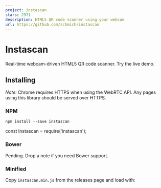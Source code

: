 ```yaml
---
project: instascan
stars: 2971
description: HTML5 QR code scanner using your webcam
url: https://github.com/schmich/instascan
---
```


Instascan
=========

Real-time webcam-driven HTML5 QR code scanner. Try the live demo.

Installing
----------

_Note:_ Chrome requires HTTPS when using the WebRTC API. Any pages using this library should be served over HTTPS.

### NPM

`npm install --save instascan`

const Instascan \= require('instascan');

### Bower

Pending. Drop a note if you need Bower support.

### Minified

Copy `instascan.min.js` from the releases page and load with:

<script type\="text/javascript" src\="instascan.min.js"\></script\>

Example
-------

<!DOCTYPE html\>
<html\>
  <head\>
    <title\>Instascan</title\>
    <script type\="text/javascript" src\="instascan.min.js"\></script\>
  </head\>
  <body\>
    <video id\="preview"\></video\>
    <script type\="text/javascript"\>
      let scanner \= new Instascan.Scanner({ video: document.getElementById('preview') });
      scanner.addListener('scan', function (content) {
        console.log(content);
      });
      Instascan.Camera.getCameras().then(function (cameras) {
        if (cameras.length \> 0) {
          scanner.start(cameras\[0\]);
        } else {
          console.error('No cameras found.');
        }
      }).catch(function (e) {
        console.error(e);
      });
    </script\>
  </body\>
</html\>

API
---

### let scanner = new Instascan.Scanner(opts)

Create a new scanner with options:

let opts \= {
  // Whether to scan continuously for QR codes. If false, use scanner.scan() to manually scan.
  // If true, the scanner emits the "scan" event when a QR code is scanned. Default true.
  continuous: true,
  
  // The HTML element to use for the camera's video preview. Must be a <video> element.
  // When the camera is active, this element will have the "active" CSS class, otherwise,
  // it will have the "inactive" class. By default, an invisible element will be created to
  // host the video.
  video: document.getElementById('preview'),
  
  // Whether to horizontally mirror the video preview. This is helpful when trying to
  // scan a QR code with a user-facing camera. Default true.
  mirror: true,
  
  // Whether to include the scanned image data as part of the scan result. See the "scan" event
  // for image format details. Default false.
  captureImage: false,
  
  // Only applies to continuous mode. Whether to actively scan when the tab is not active.
  // When false, this reduces CPU usage when the tab is not active. Default true.
  backgroundScan: true,
  
  // Only applies to continuous mode. The period, in milliseconds, before the same QR code
  // will be recognized in succession. Default 5000 (5 seconds).
  refractoryPeriod: 5000,
  
  // Only applies to continuous mode. The period, in rendered frames, between scans. A lower scan period
  // increases CPU usage but makes scan response faster. Default 1 (i.e. analyze every frame).
  scanPeriod: 1
};

### scanner.start(camera)

-   Activate `camera` and start scanning using it as the source. Returns promise.
-   This must be called in order to use `scanner.scan` or receive `scan` events.
-   `camera`: Instance of `Instascan.Camera` from `Instascan.Camera.getCameras`.
-   `.then(function () { ... })`: called when camera is active and scanning has started.
-   `.catch(function (err) { ... })`
    -   Called when an error occurs trying to initialize the camera for scanning.
    -   `err`: An `Instascan.MediaError` in the case of a known `getUserMedia` failure (see error types).

### scanner.stop()

-   Stop scanning and deactivate the camera. Returns promise.
-   `.then(function () { ... })`: called when camera and scanning have stopped.

### let result = scanner.scan()

-   Scan video immediately for a QR code.
-   QR codes recognized with this method are not emitted via the `scan` event.
-   If no QR code is detected, `result` is `null`.
-   `result.content`: Scanned content decoded from the QR code.
-   `result.image`: Undefined if `scanner.captureImage` is `false`, otherwise, see the `scan` event for format.

### scanner.addListener('scan', callback)

-   Emitted when a QR code is scanned using the camera in continuous mode (see `scanner.continuous`).
-   `callback`: `function (content, image)`
    -   `content`: Scanned content decoded from the QR code.
    -   `image`: `null` if `scanner.captureImage` is `false`, otherwise, a base64-encoded WebP\-compressed data URI of the camera frame used to decode the QR code.

### scanner.addListener('active', callback)

-   Emitted when the scanner becomes active as the result of `scanner.start` or the tab gaining focus.
-   If `opts.video` element was specified, it will have the `active` CSS class.
-   `callback`: `function ()`

### scanner.addListener('inactive', callback)

-   Emitted when the scanner becomes inactive as the result of `scanner.stop` or the tab losing focus.
-   If `opts.video` element was specified, it will have the `inactive` CSS class.
-   `callback`: `function ()`

### Instascan.Camera.getCameras()

-   Enumerate available video devices. Returns promise.
-   `.then(function (cameras) { ... })`
    -   Called when cameras are available.
    -   `cameras`: Array of `Instascan.Camera` instances available for use.
-   `.catch(function (err) { ... })`
    -   Called when an error occurs while getting cameras.
    -   `err`: An `Instascan.MediaError` in the case of a known `getUserMedia` failure (see error types).

### camera.id

-   Unique camera ID provided by the browser.
-   These IDs are stable and can be persisted across instances of your application (e.g. in localStorage).

### camera.name

-   Camera name, including manufacturer and model
-   e.g. "Microsoft LifeCam HD-3000".

Compatibility
-------------

Instascan works on non-iOS platforms in any browser that supports the WebRTC/getUserMedia API, which currently includes Chome, Firefox, Opera, and Edge. IE and Safari are not supported.

Instascan does not work on iOS since Apple does not yet support WebRTC in WebKit _and_ forces other browser vendors (Chrome, Firefox, Opera) to use their implementation of WebKit. Apple is actively working on WebRTC support in WebKit.

Performance
-----------

Many factors affect how quickly and reliably Instascan can detect QR codes.

If you control creation of the QR code, consider the following:

-   A larger physical code is better. A 2" square code is better than a 1" square code.
-   Flat, smooth, matte surfaces are better than curved, rough, glossy surfaces.
-   Include a sufficient quiet zone, the white border surrounding QR code. The quiet zone should be at least four times the width of an individual element in your QR code.
-   A simpler code is better. You can use this QR code generator to see how your input affects complexity.
-   For the same length, numeric content is simpler than ASCII content, which is simpler than Unicode content.
-   Shorter content is simpler. If you're encoding a URL, consider using a shortener such as goo.gl or bit.ly.

When scanning, consider the following:

-   QR code orientation doesn't matter.
-   Higher resolution video is better, but is more CPU intensive.
-   Direct, orthogonal scanning is better than scanning at an angle.
-   Blurry video greatly reduces scanner performance.
-   Auto-focus can cause lags in detection as the camera adjusts focus. Consider disabling it or using a fixed-focus camera with the subject positioned at the focal point.
-   Exposure adjustment on cameras can cause lags in detection. Consider disabling it or having a fixed white backdrop.

Example Setup
-------------

-   Purpose: To scan QR code stickers on paper cards and plastic bags.
-   Camera: Microsoft LifeCam HD-3000, 720p, fixed focus, around $30 USD.
-   Small support to ensure camera is focused on subject.
-   White paper backdrop to mitigate exposure adjustment.

Credits
-------

Powered by the Emscripten JavaScript build of the C++ port of the ZXing Java library.

License
-------

Copyright © 2016 Chris Schmich  
MIT License. See LICENSE for details.
